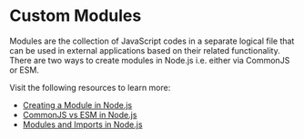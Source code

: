 # Custom Modules

Modules are the collection of JavaScript codes in a separate logical file that can be used in external applications based on their related functionality. There are two ways to create modules in Node.js i.e. either via CommonJS or ESM.

Visit the following resources to learn more:

- [Creating a Module in Node.js](https://www.youtube.com/watch?v=Cxo4UKpHv5s)
- [CommonJS vs ESM in Node.js](https://blog.logrocket.com/commonjs-vs-es-modules-node-js/)
- [Modules and Imports in Node.js](https://reflectoring.io/nodejs-modules-imports/)
